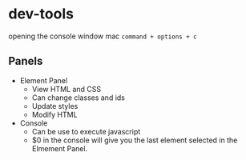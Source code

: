 # dev-tools
opening the console window mac `command + options + c`

## Panels
+ Element Panel
  + View HTML and CSS
  + Can change classes and ids
  + Update styles
  + Modify HTML
+ Console
  + Can be use to execute javascript
  + $0 in the console will give you the last element selected in the Elmement Panel.
